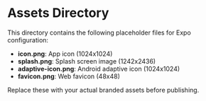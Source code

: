 # Assets Directory

This directory contains the following placeholder files for Expo configuration:

- **icon.png**: App icon (1024x1024)
- **splash.png**: Splash screen image (1242x2436)
- **adaptive-icon.png**: Android adaptive icon (1024x1024)
- **favicon.png**: Web favicon (48x48)

Replace these with your actual branded assets before publishing.
